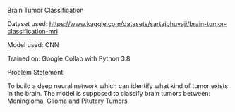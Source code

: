 Brain Tumor Classification


Dataset used: https://www.kaggle.com/datasets/sartajbhuvaji/brain-tumor-classification-mri

Model used: CNN

Trained on: Google Collab with Python 3.8

Problem Statement

To build a deep neural network which can identify what kind of tumor exists in the brain. The model is supposed to classify brain tumors between: Meningloma, Glioma and Pitutary Tumors
